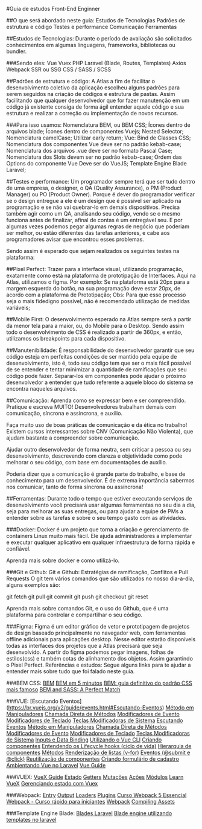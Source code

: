#Guia de estudos Front-End Enginner

##O que será abordado neste guia:
Estudos de Tecnologias
Padrões de estrutura e código
Testes e performance
Comunicação
Ferramentas

##Estudos de Tecnologias:
Durante o período de avaliação são solicitados conhecimentos em algumas linguagens, frameworks, bibliotecas ou bundler.

###Sendo eles:
Vue
Vuex
PHP
Laravel (Blade, Routes, Templates)
Axios
Webpack
SSR ou SSG
CSS / SASS / SCSS

##Padrões de estrutura e código:
A Atlas a fim de facilitar o desenvolvimento coletivo da aplicação escolheu alguns padrões para serem seguidos na criação de códigos e estrutura de pastas. Assim facilitando que qualquer desenvolvedor que for fazer manutenção em um código já existente consiga de forma ágil entender aquele código e sua estrutura e realizar a correção ou implementação de novos recursos.

###Para isso usamos:
Nomenclatura BEM, ou BEM CSS;
Ícones dentro de arquivos blade;
Ícones dentro de componentes Vuejs;
Nested Selector;
Nomenclatura camelCase;
Utilizar early return;
Vue: Bind de Classes CSS;
Nomenclatura dos componentes Vue deve ser no padrão kebab-case;
Nomenclatura dos arquivos .vue deve ser no formato Pascal Case;
Nomenclatura dos Slots devem ser no padrão kebab-case;
Ordem das Options do componente Vue Deve ser do VueJS;
Template Engine Blade Laravel;


##Testes e performance:
Um programador sempre terá que ser tudo dentro de uma empresa, o designer, o QA (Quality Assurance), o PM (Product Manager) ou PO (Product Owner). Porque é dever do programador verificar se o design entregue a ele é um design que é possível ser aplicado na programação e se não vai quebrar-lo em demais dispositivos. Precisa também agir como um QA, analisando seu código, vendo se o mesmo funciona antes de finalizar, afinal de contas é um entregável seu. E por algumas vezes podemos pegar algumas regras de negócio que poderiam ser melhor, ou estão diferentes das tarefas anteriores, e cabe aos programadores avisar que encontrou esses problemas.

Sendo assim é esperado que sejam realizados os seguintes testes na plataforma:

##Pixel Perfect:
Trazer para a interface visual, utilizando programação, exatamente como está na plataforma de prototipação de Interfaces. Aqui na Atlas, utilizamos o figma. 
Por exemplo: Se na plataforma está 20px para a margem esquerda do botão, na sua programação deve estar 20px, de acordo com a plataforma de Prototipação;
Obs: Para que esse processo seja o mais fidedigno possível, não é recomendado utilização de medidas variáveis;

##Mobile First:
O desenvolvimento esperado na Atlas sempre será a partir da menor tela para a maior, ou, do Mobile para o Desktop. Sendo assim todo o desenvolvimento de CSS é realizado a partir de 360px, e então, utilizamos os breakpoints para cada dispositivo.

##Manutenibilidade:
É responsabilidade do desenvolvedor garantir que seu código esteja em perfeitas condições de ser mantido pela equipe de desenvolvimento, isto é, todo seu código tem que ser o mais fácil possível de se entender e tentar minimizar a quantidade de ramificações que seu código pode fazer. Separar-los em componentes pode ajudar o próximo desenvolvedor a entender que tudo referente a aquele bloco do sistema se encontra naqueles arquivos.

##Comunicação:
Aprenda como se expressar bem e ser compreendido. Pratique e escreva MUITO!
Desenvolvedores trabalham demais com comunicação, síncrona e assíncrona, e auxílio.

Faça muito uso de boas práticas de comunicação e da ética no trabalho!
Existem cursos interessantes sobre CNV (Comunicação Não Violenta), que ajudam bastante a compreender sobre comunicação.

Ajudar outro desenvolvedor de forma neutra, sem criticar a pessoa ou seu desenvolvimento, descrevendo com clareza e objetividade como pode melhorar o seu código, com base em documentações de auxílio.

Poderia dizer que a comunicação é grande parte do trabalho, e base de conhecimento para um desenvolvedor. É de extrema importância sabermos nos comunicar, tanto de forma síncrona ou assíncrona!

##Ferramentas:
Durante todo o tempo que estiver executando serviços de desenvolvimento você precisará usar algumas ferramentas no seu dia a dia, seja para melhorar as suas entregas, ou para ajudar a equipe de PMs a entender sobre as tarefas e sobre o seu tempo gasto com as atividades.

###Docker:
Docker é um projeto que torna a criação e gerenciamento de containers Linux muito mais fácil. Ele ajuda administradores a implementar e executar qualquer aplicativo em qualquer infraestrutura de forma rápida e confiável.

Aprenda mais sobre docker e como utilizá-lo.

###Git e Github:
Git e Github: Estratégias de ramificação, Conflitos e Pull Requests
O git tem vários comandos que são utilizados no nosso dia-a-dia, alguns exemplos são:

git fetch
git pull
git commit
git push
git checkout
git reset

Aprenda mais sobre comandos Git, e o uso do Github, que é uma plataforma para controlar e compartilhar o seu código.

###Figma:
Figma é um editor gráfico de vetor e prototipagem de projetos de design baseado principalmente no navegador web, com ferramentas offline adicionais para aplicações desktop.
Nesse editor estarão disponíveis todas as interfaces dos projetos que a Atlas precisará que seja desenvolvido. A partir do figma podemos pegar imagens, folhas de estilos(css) e também cotas de alinhamento dos objetos. Assim garantindo o Pixel Perfect.
Referências e estudos:
Segue alguns links para te ajudar a entender mais sobre tudo que foi falado neste guia.

###BEM CSS: 
[BEM](http://getbem.com/introduction/)
[BEM em 5 minutos](https://medium.com/trainingcenter/bem-em-5min-f5c80fd23439)
[BEM: guia definitivo do padrão CSS mais famoso](https://desenvolvimentoparaweb.com/css/bem/)
[BEM and SASS: A Perfect Match](https://andrew-barnes.medium.com/bem-and-sass-a-perfect-match-5e48d9bc3894)
 
###VUE:
[Escutando Eventos] (https://br.vuejs.org/v2/guide/events.html#Escutando-Eventos)
[Método em Manipuladores](https://br.vuejs.org/v2/guide/events.html#Metodos-em-Manipuladores)
[Chamada Direta de Métodos](https://br.vuejs.org/v2/guide/events.html#Chamada-Direta-de-Metodos)
[Modificadores de Evento](https://br.vuejs.org/v2/guide/events.html#Modificadores-de-Evento)
[Modificadores de Teclado](https://br.vuejs.org/v2/guide/events.html#Modificadores-de-Teclado)
[Teclas Modificadoras de Sistema](https://br.vuejs.org/v2/guide/events.html#Teclas-Modificadoras-de-Sistema)
[Escutando Eventos](https://br.vuejs.org/v2/guide/events.html#Escutando-Eventos)
[Método em Manipuladores](https://br.vuejs.org/v2/guide/events.html#Metodos-em-Manipuladores)
[Chamada Direta de Métodos](https://br.vuejs.org/v2/guide/events.html#Chamada-Direta-de-Metodos)
[Modificadores de Evento](https://br.vuejs.org/v2/guide/events.html#Modificadores-de-Evento)
[Modificadores de Teclado](https://br.vuejs.org/v2/guide/events.html#Modificadores-de-Teclado)
[Teclas Modificadoras de Sistema](https://br.vuejs.org/v2/guide/events.html#Teclas-Modificadoras-de-Sistema)
[Inputs e Data Binding](https://www.youtube.com/watch?v=bdD04cHOKfY)
[Utilizando o Vue CLI](https://www.youtube.com/watch?v=yrxG24n1oXI)
[Criando componentes](https://www.youtube.com/watch?v=ec046jmrgXQ)
[Entendendo os Lifecycle hooks (ciclo de vida)](https://www.youtube.com/watch?v=yzXOZZQPSeM)
[Hierarquia de componentes](https://www.youtube.com/watch?v=H5PopRSJBTY&list=RDCMUCDoFiMhpOnLFq1uG4RL4)
[Métodos](https://www.youtube.com/watch?v=745aPtV_W60&list=RDCMUCDoFiMhpOnLFq1uG4RL4xag)
[Renderização de listas (v-for)](https://www.youtube.com/watch?v=GvGYlBYtlAk&list=RDCMUCDoFiMhpOnLFq1uG4RL4)
[Eventos (@submit e @click)](https://www.youtube.com/watch?v=h8Z-pRhe-dw&list=RDCMUCDoFiMhpOnLFq1uG4RL4)
[Reutilização de componentes](https://www.youtube.com/watch?v=njcYIgHhFMc&list=RDCMUCDoFiMhpOnLFq1uG4RL4)
[Criando formulário de cadastro](https://www.youtube.com/watch?v=mCfqTo9LdL8&list=RDCMUCDoFiMhpOnLFq1uG4RL4)
[Ambientando Vue no Laravel](https://www.youtube.com/watch?v=NtM9B12lARw)
[Vue Guide](https://br.vuejs.org/v2/guide/)
 
###VUEX:
[VueX Guide](https://vuex.vuejs.org/)
[Estado](https://vuex.vuejs.org/ptbr/guide/state.html)
[Getters](https://vuex.vuejs.org/ptbr/guide/getters.html)
[Mutações](https://vuex.vuejs.org/ptbr/guide/mutations.html)
[Ações](https://vuex.vuejs.org/ptbr/guide/actions.html)
[Módulos](https://vuex.vuejs.org/ptbr/guide/modules.html)
[Learn VueX](https://scrimba.com/learn/vuex)
[Gerenciando estado com Vuex](https://www.youtube.com/watch?v=qq8yJmXys6U)
 
###Webpack:
[Entry](https://webpack.js.org/concepts/entry-points/)
[Output](https://webpack.js.org/concepts/output/)
[Loaders](https://webpack.js.org/concepts/loaders/)
[Plugins](https://webpack.js.org/concepts/plugins/)
[Curso Webpack 5 Essencial](https://www.youtube.com/watch?v=bKk_4jtXq0Y)
[Webpack - Curso rápido para iniciantes](https://www.youtube.com/watch?v=sU3W2ZTt-8I)
[Webpack](https://webpack.js.org/)
[Compiling Assets](https://laravel.com/docs/5.7/mix)
 
###Template Engine Blade:
[Blades Laravel](https://laravel.com/docs/8.x/blade)
[Blade engine utilizando templates no laravel](https://www.devmedia.com.br/blade-engine-utilizando-templates-no-laravel/36749)
